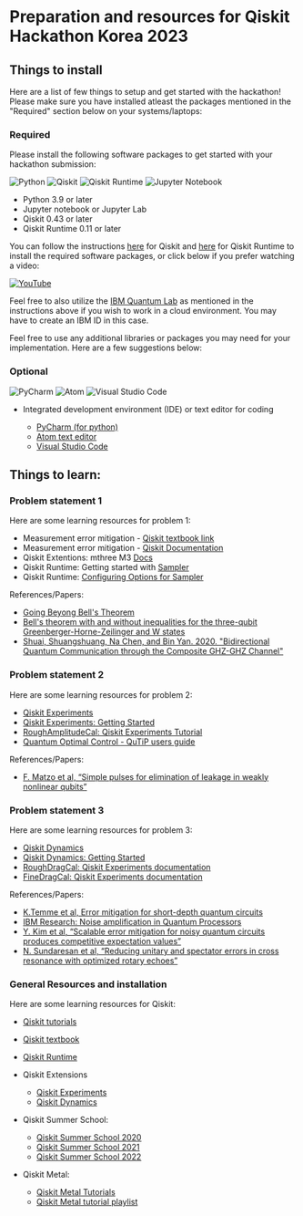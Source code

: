 # Preparation and resources for Qiskit Hackathon Korea 2023

## Things to install

Here are a list of few things to setup and get started with the hackathon! Please make sure you have installed atleast the packages mentioned in the "Required" section below on your systems/laptops:

### Required
Please install the following software packages to get started with your hackathon submission:  

![Python](https://img.shields.io/badge/python%203.x%20>=%203.9-3670A0?style=for-the-badge&logo=python&logoColor=ffdd54) ![Qiskit](https://img.shields.io/badge/Qiskit%200.43+-%236929C4.svg?style=for-the-badge&logo=Qiskit&logoColor=white)
![Qiskit Runtime](https://img.shields.io/badge/Qiskit-Runtime%200.11+-%236929C4.svg?style=for-the-badge&logo=Qiskit&logoColor=white&color=6929c4) ![Jupyter Notebook](https://img.shields.io/badge/jupyter-%23FA0F00.svg?style=for-the-badge&logo=jupyter&logoColor=white)

- Python 3.9 or later 
- Jupyter notebook or Jupyter Lab
- Qiskit 0.43 or later
- Qiskit Runtime 0.11 or later

You can follow the instructions [here](https://qiskit.org/documentation/getting_started.html) for Qiskit and [here](https://qiskit.org/ecosystem/ibm-runtime/getting_started.html) for Qiskit Runtime to install the required software packages, or click below if you prefer watching a video:  

[![YouTube](https://img.shields.io/badge/Youtube-Qiskit%20Installation-youtube%23FF0000.svg?style=for-the-badge&logo=YouTube&logoColor=FF0000&color=FFFFFF)](https://www.youtube.com/watch?v=1kRfHNUbkrg)

Feel free to also utilize the [IBM Quantum Lab](https://lab.quantum-computing.ibm.com/) as mentioned in the instructions above if you wish to work in a cloud environment. You may have to create an IBM ID in this case. 

Feel free to use any additional libraries or packages you may need for your implementation. Here are a few suggestions below:
### Optional 

 ![PyCharm](https://img.shields.io/badge/pycharm-143?style=for-the-badge&logo=pycharm&logoColor=black&color=black&labelColor=green) ![Atom](https://img.shields.io/badge/Atom-%2366595C.svg?style=for-the-badge&logo=atom&logoColor=white)  ![Visual Studio Code](https://img.shields.io/badge/Visual%20Studio%20Code-0078d7.svg?style=for-the-badge&logo=visual-studio-code&logoColor=white)

- Integrated development environment (IDE) or text editor for coding  

  - [PyCharm (for python)](https://www.jetbrains.com/pycharm/)
  - [Atom text editor](https://atom.io)
  - [Visual Studio Code](https://code.visualstudio.com)  



## Things to learn:

### Problem statement 1

Here are some learning resources for problem 1:
- Measurement error mitigation - [Qiskit textbook link](https://learn.qiskit.org/course/quantum-hardware/measurement-error-mitigation)
- Measurement error mitigation - [Qiskit Documentation](https://qiskit.org/documentation/stable/0.24/tutorials/noise/3_measurement_error_mitigation.html)
- Qiskit Extentions: mthree M3 [Docs](https://qiskit.org/ecosystem/mthree/)
- Qiskit Runtime: Getting started with [Sampler](https://qiskit.org/ecosystem/ibm-runtime/tutorials/how-to-getting-started-with-sampler.html)
- Qiskit Runtime: [Configuring Options for Sampler](https://qiskit.org/ecosystem/ibm-runtime/how_to/error-mitigation.html#configure-sampler-with-resilience-levels)
  
References/Papers:
  - [Going Beyong Bell's Theorem](https://arxiv.org/abs/0712.0921)
  - [Bell's theorem with and without inequalities for the three-qubit Greenberger-Horne-Zeilinger and W states](https://arxiv.org/abs/quant-ph/0107146)
  - [Shuai, Shuangshuang, Na Chen, and Bin Yan. 2020. "Bidirectional Quantum Communication through the Composite GHZ-GHZ Channel"](https://www.mdpi.com/2076-3417/10/16/5500)


  
### Problem statement 2
Here are some learning resources for problem 2:
- [Qiskit Experiments](https://qiskit.org/ecosystem/experiments/tutorials/index.html)
- [Qiskit Experiments: Getting Started](https://qiskit.org/ecosystem/experiments/tutorials/getting_started.html#running-your-first-experiment)
- [RoughAmplitudeCal:  Qiskit Experiments Tutorial](https://qiskit.org/ecosystem/experiments/stubs/qiskit_experiments.library.calibration.RoughAmplitudeCal.html#qiskit_experiments.library.calibration.RoughAmplitudeCal)
- [Quantum Optimal Control - QuTiP users guide](https://qutip.org/docs/latest/guide/guide-control.html)

References/Papers:
  - [F. Matzo et al, “Simple pulses for elimination of leakage in weakly nonlinear qubits”](https://arxiv.org/abs/0901.0534)


### Problem statement 3
Here are some learning resources for problem 3:

- [Qiskit Dynamics](https://qiskit.org/ecosystem/dynamics/)
- [Qiskit Dynamics: Getting Started](https://qiskit.org/ecosystem/dynamics/tutorials/qiskit_pulse.html)
- [RoughDragCal: Qiskit Experiments documentation]( https://qiskit.org/ecosystem/experiments/stubs/qiskit_experiments.library.calibration.RoughDragCal.html)
- [FineDragCal: Qiskit Experiments documentation](https://qiskit.org/ecosystem/experiments/stubs/qiskit_experiments.library.calibration.FineDragCal.html)

References/Papers:
- [K.Temme et al, Error mitigation for short-depth quantum circuits](https://arxiv.org/pdf/1612.02058.pdf)
- [IBM Research: Noise amplification in Quantum Processors](https://www.ibm.com/blogs/research/2019/03/noise-amplification-quantum-processors/)
- [Y. Kim et al, “Scalable error mitigation for noisy quantum circuits produces competitive expectation values”](https://arxiv.org/abs/2108.09197)
- [N. Sundaresan et al, “Reducing unitary and spectator errors in cross resonance with optimized rotary echoes”](https://arxiv.org/pdf/2007.02925.pdf)

### General Resources and installation

Here are some learning resources for Qiskit:
- [Qiskit tutorials](https://qiskit.org/documentation/tutorials.html)
- [Qiskit textbook](https://qiskit.org/learn/) 
- [Qiskit Runtime](https://qiskit.org/ecosystem/ibm-runtime/index.html)
- Qiskit Extensions 
   - [Qiskit Experiments](https://qiskit.org/documentation/experiments/tutorials/index.html)
   - [Qiskit Dynamics](https://qiskit.org/ecosystem/dynamics/tutorials/index.html)

- Qiskit Summer School: 
  - [Qiskit Summer School 2020](https://www.youtube.com/watch?v=Rs2TzarBX5I&list=PLOFEBzvs-VvrXTMy5Y2IqmSaUjfnhvBHR)
  - [Qiskit Summer School 2021](https://www.youtube.com/watch?v=xgA4Dx_7q34&list=PLOFEBzvs-VvqJwybFxkTiDzhf5E11p8BI)
  - [Qiskit Summer School 2022](https://www.youtube.com/playlist?list=PLOFEBzvs-Vvo5o97bYt8o1l8Ra1poMASQ)
- Qiskit Metal:
  - [Qiskit Metal Tutorials](https://qiskit.org/documentation/metal/tut/index.html)
  - [Qiskit Metal tutorial playlist](https://www.youtube.com/playlist?list=PLOFEBzvs-VvqHl5ZqVmhB_FcSqmLufsjb)
